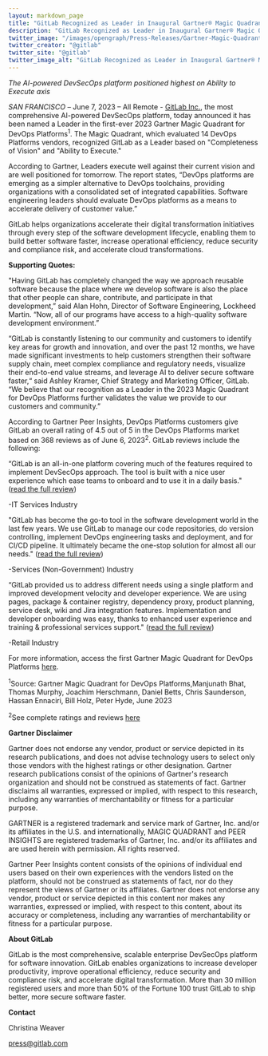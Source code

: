 ```yaml
---
layout: markdown_page
title: "GitLab Recognized as Leader in Inaugural Gartner® Magic Quadrant™ for DevOps Platforms"
description: "GitLab Recognized as Leader in Inaugural Gartner® Magic Quadrant™ for DevOps Platforms"
twitter_image: "/images/opengraph/Press-Releases/Gartner-Magic-Quadrant-DevOps.png"
twitter_creator: "@gitlab"
twitter_site: "@gitlab"
twitter_image_alt: "GitLab Recognized as Leader in Inaugural Gartner® Magic Quadrant™ for DevOps Platforms"
---
```


_The AI-powered DevSecOps platform positioned highest on Ability to Execute axis_

_SAN FRANCISCO_ – June 7, 2023 – All Remote - [GitLab Inc.](https://about.gitlab.com/), ​​the most comprehensive AI-powered DevSecOps platform, today announced it has been named a Leader in the first-ever 2023 Gartner Magic Quadrant for DevOps Platforms<sup>1</sup>. The Magic Quadrant, which evaluated 14 DevOps Platforms vendors, recognized GitLab as a Leader based on "Completeness of Vision" and "Ability to Execute." 

According to Gartner, Leaders execute well against their current vision and are well positioned for tomorrow. The report states, “DevOps platforms are emerging as a simpler alternative to DevOps toolchains, providing organizations with a consolidated set of integrated capabilities. Software engineering leaders should evaluate DevOps platforms as a means to accelerate delivery of customer value.”

GitLab helps organizations accelerate their digital transformation initiatives through every step of the software development lifecycle, enabling them to build better software faster, increase operational efficiency, reduce security and compliance risk, and accelerate cloud transformations.

**Supporting Quotes:**

"Having GitLab has completely changed the way we approach reusable software because the place where we develop software is also the place that other people can share, contribute, and participate in that development,” said Alan Hohn, Director of Software Engineering, Lockheed Martin. “Now, all of our programs have access to a high-quality software development environment.”

“GitLab is constantly listening to our community and customers to identify key areas for growth and innovation, and over the past 12 months, we have made significant investments to help customers strengthen their software supply chain, meet complex compliance and regulatory needs, visualize their end-to-end value streams, and leverage AI to deliver secure software faster,“ said Ashley Kramer, Chief Strategy and Marketing Officer, GitLab. “We believe that our recognition as a Leader in the 2023 Magic Quadrant for DevOps Platforms further validates the value we provide to our customers and community.”

According to Gartner Peer Insights, DevOps Platforms customers give GitLab an overall rating of 4.5 out of 5 in the DevOps Platforms market based on 368 reviews as of June 6, 2023<sup>2</sup>. GitLab reviews include the following:

“GitLab is an all-in-one platform covering much of the features required to implement DevSecOps approach. The tool is built with a nice user experience which ease teams to onboard and to use it in a daily basis." ([read the full review](https://www.gartner.com/reviews/market/value-stream-delivery-platforms/vendor/gitlab/product/gitlab/review/view/4571804))

-IT Services Industry


"GitLab has become the go-to tool in the software development world in the last few years. We use GitLab to manage our code repositories, do version controlling, implement DevOps engineering tasks and deployment, and for CI/CD pipeline. It ultimately became the one-stop solution for almost all our needs." ([read the full review](https://www.gartner.com/reviews/market/value-stream-delivery-platforms/vendor/gitlab/product/gitlab/review/view/4308982))

-Services (Non-Government) Industry


“GitLab provided us to address different needs using a single platform and improved development velocity and developer experience. We are using pages, package & container registry, dependency proxy, product planning, service desk, wiki and Jira integration features. Implementation and developer onboarding was easy, thanks to enhanced user experience and training & professional services support." ([read the full review](https://www.gartner.com/reviews/market/value-stream-delivery-platforms/vendor/gitlab/product/gitlab/review/view/4594270))

-Retail Industry


For more information, access the first Gartner Magic Quadrant for DevOps Platforms [here](https://about.gitlab.com/gartner-magic-quadrant/). 

<sup>1</sup>Source: Gartner Magic Quadrant for DevOps Platforms,Manjunath Bhat, Thomas Murphy, Joachim Herschmann, Daniel Betts, Chris Saunderson, Hassan Ennaciri, Bill Holz, Peter Hyde, June 2023

<sup>2</sup>See complete ratings and reviews [here](https://www.gartner.com/reviews/market/value-stream-delivery-platforms/vendor/gitlab)

**Gartner Disclaimer**

Gartner does not endorse any vendor, product or service depicted in its research publications, and does not advise technology users to select only those vendors with the highest ratings or other designation. Gartner research publications consist of the opinions of Gartner's research organization and should not be construed as statements of fact. Gartner disclaims all warranties, expressed or implied, with respect to this research, including any warranties of merchantability or fitness for a particular purpose.

GARTNER is a registered trademark and service mark of Gartner, Inc. and/or its affiliates in the U.S. and internationally, MAGIC QUADRANT and PEER INSIGHTS are registered trademarks of Gartner, Inc. and/or its affiliates and are used herein with permission. All rights reserved.

Gartner Peer Insights content consists of the opinions of individual end users based on their own experiences with the vendors listed on the platform, should not be construed as statements of fact, nor do they represent the views of Gartner or its affiliates. Gartner does not endorse any vendor, product or service depicted in this content nor makes any warranties, expressed or implied, with respect to this content, about its accuracy or completeness, including any warranties of merchantability or fitness for a particular purpose.

**About GitLab**

GitLab is the most comprehensive, scalable enterprise DevSecOps platform for software innovation. GitLab enables organizations to increase developer productivity, improve operational efficiency, reduce security and compliance risk, and accelerate digital transformation. More than 30 million registered users and more than 50% of the Fortune 100 trust GitLab to ship better, more secure software faster.  

**Contact**

Christina Weaver

[press@gitlab.com](mailto:press@gitlab.com) 

